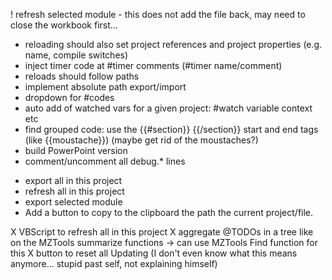 
! refresh selected module - this does not add the file back, may need to close the workbook first...

- reloading should also set project references and project properties (e.g. name, compile switches)
- inject timer code at #timer comments (#timer name/comment)
- reloads should follow paths
- implement absolute path export/import
- dropdown for #codes
- auto add of watched vars for a given project: #watch variable context etc
- find grouped code: use the {{#section}} {{/section}} start and end tags (like {{moustache}}) (maybe get rid of the moustaches?)
- build PowerPoint version
- comment/uncomment all debug.* lines

+ export all in this project
+ refresh all in this project
+ export selected module
+ Add a button to copy to the clipboard the path the current project/file.

X VBScript to refresh all in this project
X aggregate @TODOs in a tree like on the MZTools summarize functions -> can use MZTools Find function for this
X button to reset all Updating (I don't even know what this means anymore... stupid past self, not explaining himself)